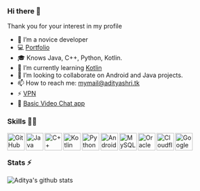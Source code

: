 ### Hi there 👋

Thank you for your interest in my profile
</br>

<!--
![Profile Views](https://hits.seeyoufarm.com/api/count/incr/badge.svg?url=https://github.com/aditya-shri/&title=Profile%20Views)
-->
- 🔭 I’m a novice developer
- 💻 [Portfolio](https://adityashri.tk)
- 🎓 Knows Java, C++, Python, Kotlin.
- 🌱 I’m currently learning [Kotlin](https://en.wikipedia.org/wiki/Kotlin_(programming_language))
- 👯 I’m looking to collaborate on Android and Java projects.
- 📫 How to reach me: mymail@adityashri.tk
- ⚡ [VPN](https://github.com/aditya-shri/VPN)
- 💬 [Basic Video Chat app](https://video.adityshri.tk)
<!--
- 🤔 I’m looking for help with ...
- 💬 Ask me about ...
- 😄 Pronouns: ...
- ⚡ Fun fact: ... 
-->


### Skills 👨‍💻
<!--
<img align="left" alt="GitHub" width="24px" src="https://cdn.jsdelivr.net/npm/simple-icons@latest/icons/github.svg" />
-->
<img align="left" alt="GitHub" width="40px" src="https://img.icons8.com/nolan/48/github.png"/>
<img align="left" alt="Java" width="40px" src="https://img.icons8.com/color/48/000000/java-coffee-cup-logo.png"/>
<img align="left" alt="C++" width="40px" src="https://img.icons8.com/color/48/000000/c-plus-plus-logo.png" />
<img align="left" alt="Kotlin" width="40px" src="https://img.icons8.com/color/48/000000/kotlin.png"/>
<img align="left" alt="Python" width="40px" src="https://img.icons8.com/color/48/000000/python.png"/>
<img align="left" alt="Android" width="40px" src="https://img.icons8.com/color/48/000000/android-os.png"/>
<img align="left" alt="MySQL" width="40px" src="https://img.icons8.com/ios/50/000000/mysql-logo.png"/>
<img align="left" alt="Oracle" width="40px" src="https://img.icons8.com/color/48/000000/oracle-logo.png"/>
<img align="left" alt="Cloudflare" width="40px" src="https://img.icons8.com/color/48/000000/cloudflare.png"/>
<img align="left" alt="Google Products Expert" width="40px" src="https://img.icons8.com/fluent/48/000000/google-logo.png"/>
</br>

</br>

### Stats ⚡️

![Aditya's github stats](https://github-readme-stats.vercel.app/api?username=aditya-shri&show_icons=true&theme=radical)
